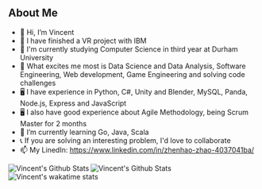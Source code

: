 ## About Me

- 👋 Hi, I’m Vincent
- 🔭 I have finished a VR project with IBM
- 📖 I'm currently studying Computer Science in third year at Durham University
- 👀 What excites me most is Data Science and Data Analysis, Software Engineering, Web development, Game Engineering and solving code challenges
- 🖥 I have experience in Python, C#, Unity and Blender, MySQL, Panda, Node.js, Express and JavaScript
- 🖥 I also have good experience about Agile Methodology, being Scrum Master for 2 months
- 🌱 I’m currently learning Go, Java, Scala
- 📞 If you are solving an interesting problem, I'd love to collaborate
- 📫 My LinedIn: https://www.linkedin.com/in/zhenhao-zhao-4037041ba/

<img alt="Vincent's Github Stats" align="left" src="https://github-readme-stats.vercel.app/api?username=Vincent-Zhenhao-ZHAO&count_private=true&show_icons=true&theme=black&hide_border=true"/>
<img alt="Vincent's Github Stats" align="left" src="https://github-readme-stats.vercel.app/api/top-langs/?username=Vincent-Zhenhao-ZHAO&hide=C%23,shaderlab,hlsl,shell&langs_count=6&layout=compact"/>
<img alt="Vincent's wakatime stats" align="left" src="https://github-readme-stats.vercel.app/api/top-langs/?username=Vincent-Zhenhao-ZHAO&hide=C%23,shaderlab,hlsl,shell&langs_count=6&layout=compact"/>

